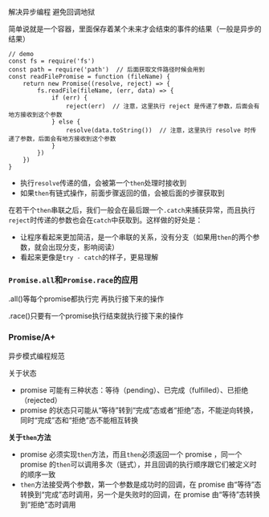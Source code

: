 解决异步编程  避免回调地狱

简单说就是一个容器，里面保存着某个未来才会结束的事件的结果（一般是异步的结果）

```
// demo
const fs = require('fs')
const path = require('path')  // 后面获取文件路径时候会用到
const readFilePromise = function (fileName) {
    return new Promise((resolve, reject) => {
        fs.readFile(fileName, (err, data) => {
            if (err) {
                reject(err)  // 注意，这里执行 reject 是传递了参数，后面会有地方接收到这个参数
            } else {
                resolve(data.toString())  // 注意，这里执行 resolve 时传递了参数，后面会有地方接收到这个参数
            }
        })
    })
}
```

* 执行`resolve`传递的值，会被第一个`then`处理时接收到
* 如果`then`有链式操作，前面步骤返回的值，会被后面的步骤获取到

在若干个`then`串联之后，我们一般会在最后跟一个`.catch`来捕获异常，而且执行`reject`时传递的参数也会在`catch`中获取到。这样做的好处是：

* 让程序看起来更加简洁，是一个串联的关系，没有分支（如果用`then`的两个参数，就会出现分支，影响阅读）
* 看起来更像是`try - catch`的样子，更易理解

### `Promise.all`和`Promise.race`的应用

.all\(\)等每个promise都执行完 再执行接下来的操作

.race\(\)只要有一个promise执行结束就执行接下来的操作



### Promise/A+

异步模式编程规范

关于状态

* promise 可能有三种状态：等待（pending）、已完成（fulfilled）、已拒绝（rejected）
* promise 的状态只可能从“等待”转到“完成”态或者“拒绝”态，不能逆向转换，同时“完成”态和“拒绝”态不能相互转换

**关于`then`方法**

* promise 必须实现`then`方法，而且`then`必须返回一个 promise ，同一个 promise 的`then`可以调用多次（链式），并且回调的执行顺序跟它们被定义时的顺序一致
* `then`方法接受两个参数，第一个参数是成功时的回调，在 promise 由“等待”态转换到“完成”态时调用，另一个是失败时的回调，在 promise 由“等待”态转换到“拒绝”态时调用





